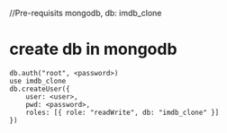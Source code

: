 //Pre-requisits
mongodb, db: imdb_clone

# create db in mongodb

```
db.auth("root", <password>)
use imdb_clone
db.createUser({
    user: <user>,
    pwd: <password>,
    roles: [{ role: "readWrite", db: "imdb_clone" }]
})
```
